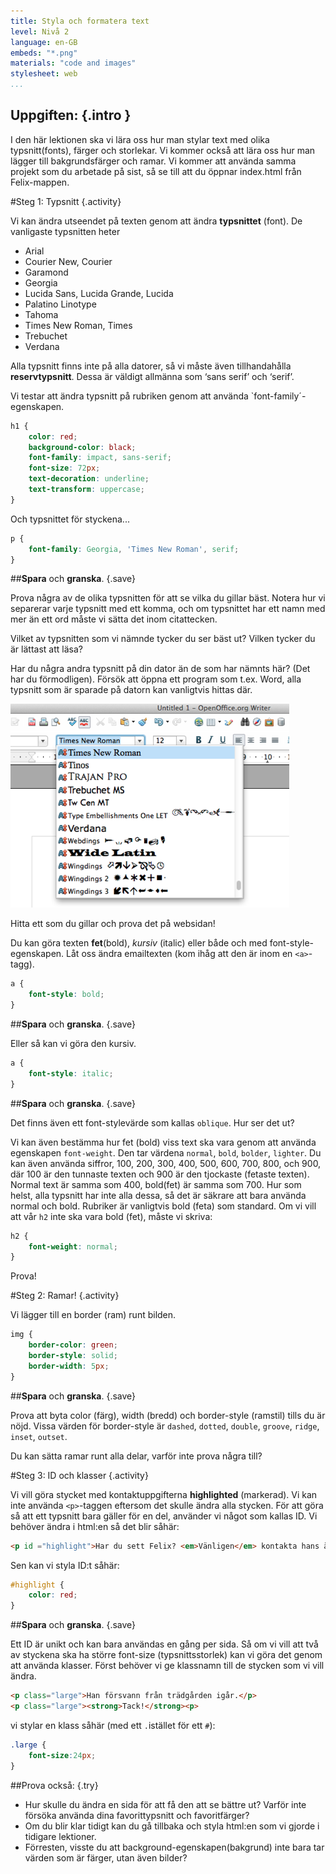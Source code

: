 ```yaml
---
title: Styla och formatera text
level: Nivå 2
language: en-GB
embeds: "*.png"
materials: "code and images"
stylesheet: web
...
```


## __Uppgiften:__ {.intro } 
I den här lektionen ska vi lära oss hur man stylar text med olika typsnitt(fonts), färger och storlekar. Vi kommer också att lära oss hur man lägger till bakgrundsfärger och ramar. Vi kommer att använda samma projekt som du arbetade på sist, så se till att du öppnar index.html från Felix-mappen. 

#Steg 1: Typsnitt {.activity}

Vi kan ändra utseendet på texten genom att ändra __typsnittet__ (font). De vanligaste typsnitten heter

+ Arial
+ Courier New, Courier
+ Garamond
+ Georgia
+ Lucida Sans, Lucida Grande, Lucida
+ Palatino Linotype
+ Tahoma
+ Times New Roman, Times
+ Trebuchet
+ Verdana

Alla typsnitt finns inte på alla datorer, så vi måste även tillhandahålla __reservtypsnitt__. Dessa är väldigt allmänna som ‘sans serif’ och ‘serif’.

Vi testar att ändra typsnitt på rubriken genom att använda `font-family´-egenskapen. 

```css
h1 {
	color: red;
	background-color: black;
	font-family: impact, sans-serif;
	font-size: 72px;
	text-decoration: underline;
	text-transform: uppercase;
}
```
Och typsnittet för styckena...

```css
p {
	font-family: Georgia, 'Times New Roman', serif;
}
```

##__Spara__ och __granska__. {.save}

Prova några av de olika typsnitten för att se vilka du gillar bäst. Notera hur vi separerar varje typsnitt med ett komma, och om typsnittet har ett namn med mer än ett ord måste vi sätta det inom citattecken. 

Vilket av typsnitten som vi nämnde tycker du ser bäst ut? Vilken tycker du är lättast att läsa?

Har du några andra typsnitt på din dator än de som har nämnts här? (Det har du förmodligen). Försök att öppna ett program som t.ex. Word, alla typsnitt som är sparade på datorn kan vanligtvis hittas där. 

![screenshot](fonts.png)

Hitta ett som du gillar och prova det på websidan!

Du kan göra  texten __fet__(bold), *kursiv* (italic) eller både och med font-style-egenskapen. Låt oss ändra emailtexten (kom ihåg att den är inom en `<a>`-tagg).
 
```css
a {
	font-style: bold;
}
```

##__Spara__ och __granska__. {.save}

Eller så kan vi göra den kursiv. 

```css
a {
	font-style: italic;
}
```
##__Spara__ och __granska__. {.save}

Det finns även ett font-stylevärde som kallas `oblique`. Hur ser det ut? 

Vi kan även bestämma hur fet (bold) viss text ska vara genom att använda egenskapen `font-weight`. Den tar värdena `normal`, `bold`, `bolder`, `lighter`. Du kan även använda siffror, 100, 200, 300, 400, 500, 600, 700, 800, och 900, där 100 är den tunnaste texten och 900 är den tjockaste (fetaste texten). Normal text är samma som 400, bold(fet) är samma som 700. Hur som helst, alla typsnitt har inte alla dessa, så det är säkrare att bara använda normal och bold. Rubriker är vanligtvis bold (feta) som standard. Om vi vill att vår `h2` inte ska vara bold (fet), måste vi skriva:
 

```css
h2 {
	font-weight: normal;
}
```

Prova!

#Steg 2: Ramar! {.activity}

Vi lägger till en border (ram) runt bilden.

```css
img {
	border-color: green;
	border-style: solid;
	border-width: 5px;
}
```
##__Spara__ och __granska__. {.save}

Prova att byta color (färg), width (bredd) och border-style (ramstil) tills du är nöjd. Vissa värden för border-style är `dashed`, `dotted`, `double`, `groove`, `ridge`, `inset`, `outset`.

Du kan sätta ramar runt alla delar, varför inte prova några till?

#Steg 3: ID och klasser {.activity}

Vi vill göra stycket med kontaktuppgifterna __highlighted__ (markerad). Vi kan inte använda `<p>`-taggen eftersom det skulle ändra alla stycken. För att göra så att ett typsnitt bara gäller för en del, använder vi något som kallas ID. Vi behöver ändra i html:en så det blir såhär:

```html
<p id ="highlight">Har du sett Felix? <em>Vänligen</em> kontakta hans ägare på <a href="mailto:felixowners@email.com">felixowners@email.com</a></p>
```

Sen kan vi styla ID:t såhär:

```css
#highlight {
	color: red;
}
```

##__Spara__ och __granska__. {.save}

Ett ID är unikt och kan bara användas en gång per sida. Så om vi vill att två av styckena ska ha större font-size (typsnittsstorlek) kan vi göra det genom att använda klasser. Först behöver vi ge klassnamn till de stycken som vi vill ändra. 

```html
<p class="large">Han försvann från trädgården igår.</p>
<p class="large"><strong>Tack!</strong><p>
```
vi stylar en klass såhär (med ett `.`istället för ett `#`):

```css
.large {
	font-size:24px;
}
```

##Prova också: {.try}

+ Hur skulle du ändra en sida för att få den att se bättre ut? Varför inte försöka använda dina favorittypsnitt och favoritfärger?
+ Om du blir klar tidigt kan du gå tillbaka och styla html:en som vi gjorde i tidigare lektioner. 
+ Förresten, visste du att background-egenskapen(bakgrund) inte bara tar värden som är färger, utan även bilder?
